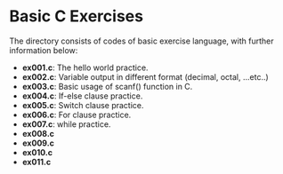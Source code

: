 # Basic C Exercises

The directory consists of codes of basic exercise language, with further information below:

* **ex001.c**: The hello world practice.
* **ex002.c**: Variable output in different format (decimal, octal, ...etc..)
* **ex003.c**: Basic usage of scanf() function in C.
* **ex004.c**: If-else clause practice.
* **ex005.c**: Switch clause practice.
* **ex006.c**: For clause practice.
* **ex007.c**: while practice.
* **ex008.c**
* **ex009.c**
* **ex010.c**
* **ex011.c**

